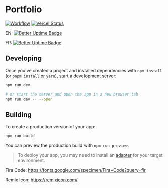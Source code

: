 # Portfolio

[![Workflow](https://github.com/squelix/svelte-portfolio/actions/workflows/main.yml/badge.svg)](https://github.com/squelix/svelte-portfolio/actions)
[![Vercel Status](https://img.shields.io/github/deployments/squelix/svelte-portfolio/Production?label=vercel)](https://github.com/squelix/svelte-portfolio/deployments/activity_log?environment=Production)

EN: [![Better Uptime Badge](https://betteruptime.com/status-badges/v1/monitor/ld0j.svg)](https://betteruptime.com/?utm_source=status_badge)

FR: [![Better Uptime Badge](https://betteruptime.com/status-badges/v1/monitor/ld0g.svg)](https://betteruptime.com/?utm_source=status_badge)

## Developing

Once you've created a project and installed dependencies with `npm install` (or `pnpm install` or `yarn`), start a development server:

```bash
npm run dev

# or start the server and open the app in a new browser tab
npm run dev -- --open
```

## Building

To create a production version of your app:

```bash
npm run build
```

You can preview the production build with `npm run preview`.

> To deploy your app, you may need to install an [adapter](https://kit.svelte.dev/docs/adapters) for your target environment.

Fira Code:
https://fonts.google.com/specimen/Fira+Code?query=fir

Remix Icon:
https://remixicon.com/
